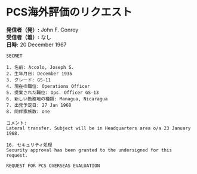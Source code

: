 # PCS海外評価のリクエスト

**発信者（発）:** John F. Conroy  
**受信者（着）:** なし  
**日時:** 20 December 1967  

```
SECRET

1. 名前: Accolo, Joseph S.
2. 生年月日: December 1935
3. グレード: GS-11
4. 現在の職位: Operations Officer
5. 提案された職位: Ops. Officer GS-13
6. 新しい勤務地の種類: Managua, Nicaragua
7. 出発予定日: 27 Jan 1968
8. 同伴家族数: one

コメント:
Lateral transfer. Subject will be in Headquarters area o/a 23 January 1968.

16. セキュリティ処理
Security approval has been granted to the undersigned for this request.

REQUEST FOR PCS OVERSEAS EVALUATION
```